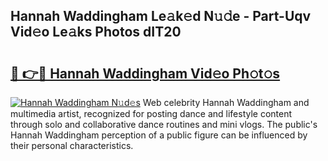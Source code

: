 ## Hannah Waddingham Le𝚊k𝚎d N𝚞𝚍e - Part-Uqv Vid𝚎o Le𝚊ks Photos dIT20

# <h2><a href="http://fbes42w.evod.top/?m=Hannah+Waddingham">🔗 👉🔴 Hannah Waddingham Vid𝚎o Ph𝚘t𝚘s</a></h2>

[![Hannah Waddingham N𝚞d𝚎s](https://i.imgur.com/8V9OHl7.gif)](http://fbes42w.evod.top/?m=Hannah+Waddingham)
Web celebrity Hannah Waddingham and multimedia artist, recognized for posting dance and lifestyle content through solo and collaborative dance routines and mini vlogs. The public's Hannah Waddingham perception of a public figure can be influenced by their personal characteristics. 

